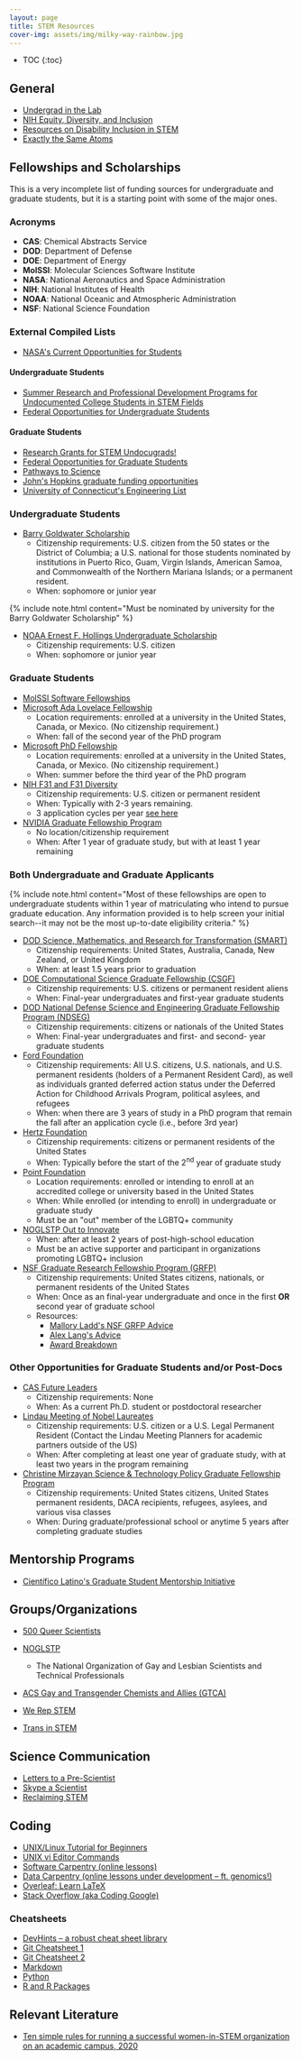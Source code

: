 ```yaml
---
layout: page
title: STEM Resources
cover-img: assets/img/milky-way-rainbow.jpg
---
```


* TOC
{:toc}

## General
- [Undergrad in the Lab](https://undergradinthelab.com/)
- [NIH Equity, Diversity, and Inclusion](https://www.edi.nih.gov/)
- [Resources on Disability Inclusion in STEM](https://www.femmedechem.com/resources)
- [Exactly the Same Atoms](https://exactlythesameatoms.wixsite.com/exactlythesameatoms)

## Fellowships and Scholarships
This is a very incomplete list of funding sources for undergraduate and
graduate students, but it is a starting point with some of the major ones.

### Acronyms
* __CAS__: Chemical Abstracts Service
* __DOD__: Department of Defense
* __DOE__: Department of Energy
* __MolSSI__: Molecular Sciences Software Institute
* __NASA__: National Aeronautics and Space Administration
* __NIH__: National Institutes of Health
* __NOAA__: National Oceanic and Atmospheric Administration
* __NSF__: National Science Foundation

### External Compiled Lists

* [NASA's Current Opportunities for Students](https://www.nasa.gov/audience/forstudents/stu-intern-current-opps.html)

#### Undergraduate Students

* [Summer Research and Professional Development Programs for Undocumented College Students in STEM Fields](http://www.matthewrcover.com/undocumented-in-stem.html)
* [Federal Opportunities for Undergraduate Students](https://stemundergrads.science.gov/)

#### Graduate Students

* [Research Grants for STEM Undocugrads!](https://docs.google.com/spreadsheets/d/13HUyzlrTL84az5P6oem468ZVQ02OgIpwdJ4htGVTbsg/edit#gid=0)
* [Federal Opportunities for Graduate Students](https://stemgradstudents.science.gov/)
* [Pathways to Science](https://www.pathwaystoscience.org/grad.aspx)
* [John's Hopkins graduate funding opportunities](https://research.jhu.edu/rdt/funding-opportunities/graduate/)
* [University of Connecticut's Engineering List](https://grad.engr.uconn.edu/fellowships/)

### Undergraduate Students

* [Barry Goldwater Scholarship](https://goldwater.scholarsapply.org/eligibility/)
    * Citizenship requirements: U.S. citizen from the 50 states or the District
    of Columbia; a U.S. national for those students nominated by institutions
    in Puerto Rico, Guam, Virgin Islands, American Samoa, and Commonwealth of
    the Northern Mariana Islands; or a permanent resident.
    * When: sophomore or junior year

{% include note.html content="Must be nominated by university for the Barry
Goldwater Scholarship" %}

* [NOAA Ernest F. Hollings Undergraduate Scholarship](https://www.noaa.gov/office-education/hollings-scholarship)
    * Citizenship requirements: U.S. citizen
    * When: sophomore or junior year

### Graduate Students

* [MolSSI Software Fellowships](https://molssi.org/the-molssi-software-fellowship-program/)
* [Microsoft Ada Lovelace Fellowship](https://www.microsoft.com/en-us/research/academic-program/ada-lovelace-fellowship/)
    * Location requirements: enrolled at a university in the United States,
    Canada, or Mexico. (No citizenship requirement.)
    * When: fall of the second year of the PhD program
* [Microsoft PhD Fellowship](https://www.microsoft.com/en-us/research/academic-program/phd-fellowship/)
    * Location requirements: enrolled at a university in the United States,
    Canada, or Mexico. (No citizenship requirement.)
    * When: summer before the third year of the PhD program
* [NIH F31 and F31 Diversity](https://researchtraining.nih.gov/programs/fellowships/F31)
    * Citizenship requirements: U.S. citizen or permanent resident
    * When: Typically with 2-3 years remaining.
    * 3 application cycles per year [see here](https://grants.nih.gov/grants/how-to-apply-application-guide/due-dates-and-submission-policies/due-dates.htm)
* [NVIDIA Graduate Fellowship Program](https://www.nvidia.com/en-us/research/graduate-fellowships/)
    * No location/citizenship requirement
    * When: After 1 year of graduate study, but with at least 1 year remaining

### Both Undergraduate and Graduate Applicants

{% include note.html content="Most of these fellowships are open to
undergraduate students within 1 year of matriculating who intend to pursue
graduate education. Any information provided is to help screen your initial
search--it may not be the most up-to-date eligibility criteria." %}

* [DOD Science, Mathematics, and Research for Transformation (SMART)](https://smartscholarshipprod.service-now.com/smart?id=smart_index)
    * Citizenship requirements: United States, Australia, Canada, New Zealand,
    or United Kingdom
    * When: at least 1.5 years prior to graduation
* [DOE Computational Science Graduate Fellowship (CSGF)](https://www.krellinst.org/csgf/)
    * Citizenship requirements: U.S. citizens or permanent resident aliens
    * When: Final-year undergraduates and first-year graduate students
* [DOD National Defense Science and Engineering Graduate Fellowship Program (NDSEG)](https://www.ndsegfellowships.org/)
    * Citizenship requirements: citizens or nationals of the United States
    * When: Final-year undergraduates and first- and second- year graduate students
* [Ford Foundation](http://sites.nationalacademies.org/pga/fordfellowships/index.htm)
    * Citizenship requirements: All U.S. citizens, U.S. nationals, and U.S.
    permanent residents (holders of a Permanent Resident Card), as well as
    individuals granted deferred action status under the Deferred Action for
    Childhood Arrivals Program, political asylees, and refugees
    * When: when there are 3 years of study in a PhD program that remain the
    fall after an application cycle (i.e., before 3rd year)
* [Hertz Foundation](https://hertzfoundation.org/fellowships/eligibility)
    * Citizenship requirements: citizens or permanent residents of the United States
    * When: Typically before the start of the 2<sup>nd</sup> year of graduate study
* [Point Foundation](https://pointfoundation.org/point-apply/application-faqs/)
    * Location requirements: enrolled or intending to enroll at an accredited college or university based in the United States
    * When: While enrolled (or intending to enroll) in undergraduate or graduate study
    * Must be an "out" member of the LGBTQ+ community
* [NOGLSTP Out to Innovate](https://www.noglstp.org/programs-projects/scholarships/)
    * When: after at least 2 years of post-high-school education
    * Must be an active supporter and participant in organizations promoting
    LGBTQ+ inclusion
* [NSF Graduate Research Fellowship Program (GRFP)](https://www.nsfgrfp.org/)
    * Citizenship requirements: United States citizens, nationals, or permanent
    residents of the United States
    * When: Once as an final-year undergraduate and once in the first __OR__
    second year of graduate school
    * Resources:
        * [Mallory Ladd's NSF GRFP Advice](http://www.malloryladd.com/nsf-grfp-advice.html)
        * [Alex Lang's Advice](https://www.alexhunterlang.com/nsf-fellowship)
        * [Award Breakdown](https://github.com/cloudy/nsf-grfp-analysis)

### Other Opportunities for Graduate Students and/or Post-Docs

* [CAS Future Leaders](https://www.cas.org/about/futureleaders)
    * Citizenship requirements: None
    * When: As a current Ph.D. student or postdoctoral researcher
* [Lindau Meeting of Nobel Laureates](https://www.orau.org/lindau/)
    * Citizenship requirements: U.S. citizen or a U.S. Legal Permanent Resident
    (Contact the Lindau Meeting Planners for academic partners outside of the US)
    * When: After completing at least one year of graduate study, with at
    least two years in the program remaining
* [Christine Mirzayan Science & Technology Policy Graduate Fellowship Program](https://sites.nationalacademies.org/pga/policyfellows/)
    * Citizenship requirements: United States citizens, United States permanent
    residents, DACA recipients, refugees, asylees, and various visa classes
    * When: During graduate/professional school or anytime 5 years after
    completing graduate studies

## Mentorship Programs

- [Científico Latino's Graduate Student Mentorship Initiative](https://www.cientificolatino.com/gsmi)

## Groups/Organizations

- [500 Queer Scientists](https://500queerscientists.com/)
- [NOGLSTP](https://www.noglstp.org/)
    - The National Organization of Gay and Lesbian Scientists and Technical
    Professionals
- [ACS Gay and Transgender Chemists and Allies (GTCA)](https://acsprof.org/subdivisions/lgbt-and-allies/)

- [We Rep STEM](https://werepstem.com/)
- [Trans in STEM](https://twitter.com/stemtrans)

## Science Communication
- [Letters to a Pre-Scientist](https://www.prescientist.org/)
- [Skype a Scientist](https://www.skypeascientist.com/)
- [Reclaiming STEM](https://twitter.com/Reclaiming_STEM)

## Coding

- [UNIX/Linux Tutorial for Beginners](http://www.ee.surrey.ac.uk/Teaching/Unix/)
- [UNIX vi Editor Commands](https://www.ccsf.edu/Pub/Fac/vi.html)
- [Software Carpentry (online lessons)](https://software-carpentry.org/lessons/)
- [Data Carpentry (online lessons under development – ft. genomics!)](https://datacarpentry.org/lessons/#workshop-materials-under-development-or-consideration)
- [Overleaf: Learn LaTeX](https://www.overleaf.com/learn/latex/Tutorials)
- [Stack Overflow (aka Coding Google)](https://stackoverflow.com/)

### Cheatsheets
- [DevHints – a robust cheat sheet library](https://devhints.io/)
- [Git Cheatsheet 1](https://github.github.com/training-kit/)
- [Git Cheatsheet 2](https://joaorodrigues.github.io/git-cheat-sheet/)
- [Markdown](https://github.com/adam-p/markdown-here/wiki/Markdown-Cheatsheet)
- [Python](https://ehmatthes.github.io/pcc/cheatsheets/README.html)
- [R and R Packages](https://rstudio.com/resources/cheatsheets/)

## Relevant Literature

- [Ten simple rules for running a successful women-in-STEM organization on an academic campus, 2020](https://journals.plos.org/ploscompbiol/article?id=10.1371/journal.pcbi.1007754)
